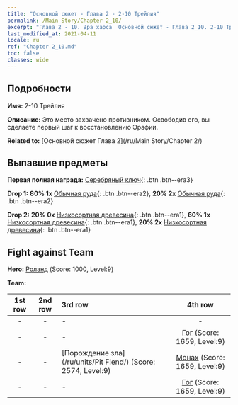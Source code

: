 ```yaml
---
title: "Основной сюжет - Глава 2 - 2-10 Трейлия"
permalink: /Main Story/Chapter 2_10/
excerpt: "Глава 2 - 10. Эра хаоса  Основной сюжет - Глава 2_10. 2-10 Трейлия"
last_modified_at: 2021-04-11
locale: ru
ref: "Chapter 2_10.md"
toc: false
classes: wide
---
```


## Подробности

 **Имя:** 2-10 Трейлия

 **Описание:** Это место захвачено противником. Освободив его, вы сделаете первый шаг к восстановлению Эрафии.

 **Related to:** [Основной сюжет Глава 2](/ru/Main Story/Chapter 2/)

## Выпавшие предметы

 **Первая полная награда:** [Серебряный ключ](/ru/Items/con_693/){: .btn .btn--era3}

 **Drop 1:** **80% 1x** [Обычная руда](/ru/Items/mat_6/){: .btn .btn--era2}, **20% 2x** [Обычная руда](/ru/Items/mat_6/){: .btn .btn--era2}

 **Drop 2:** **20% 0x** [Низкосортная древесина](/ru/Items/mat_1/){: .btn .btn--era1}, **60% 1x** [Низкосортная древесина](/ru/Items/mat_1/){: .btn .btn--era1}, **20% 2x** [Низкосортная древесина](/ru/Items/mat_1/){: .btn .btn--era1}


## Fight against Team
 **Hero:** [Роланд](/ru/heroes/Roland/) (Score: 1000, Level:9)

 **Team:**


  | 1st row | 2nd row | 3rd row | 4th row |
  |:----:|:----:|:----|:----:|
  | - | - | - | - |
  | - | - | - | [Гог](/ru/units/Gog/) (Score: 1659, Level:9)  |
  | - | - | [Порождение зла](/ru/units/Pit Fiend/) (Score: 2574, Level:9)  | [Монах](/ru/units/Monk/) (Score: 1659, Level:9)  |
  | - | - | - | [Гог](/ru/units/Gog/) (Score: 1659, Level:9)  |


